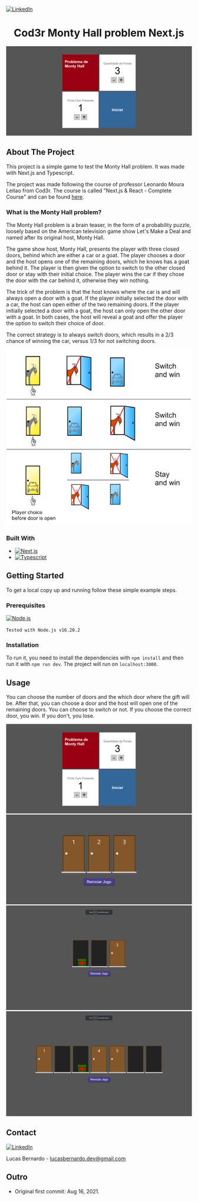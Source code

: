 [![LinkedIn][linkedin-shield]][my-linkedin]

<div align="center">
  <h1 align="center">Cod3r Monty Hall problem Next.js</h1>
</div>

<img src="/public/example.png" alt="example picture">

<!-- <a href="https://github.com/othneildrew/Best-README-Template">View Demo</a> -->

## About The Project

This project is a simple game to test the Monty Hall problem. It was made with Next.js and Typescript.

The project was made following the course of professor Leonardo Moura Leitao from Cod3r. The course is called "Next.js & React - Complete Course" and can be found [here](https://www.udemy.com/course/nextjs-e-react/).

### What is the Monty Hall problem?

The Monty Hall problem is a brain teaser, in the form of a probability puzzle, loosely based on the American television game show Let's Make a Deal and named after its original host, Monty Hall. 

The game show host, Monty Hall, presents the player with three closed doors, behind which are either a car or a goat. The player chooses a door and the host opens one of the remaining doors, which he knows has a goat behind it. The player is then given the option to switch to the other closed door or stay with their initial choice. The player wins the car if they chose the door with the car behind it, otherwise they win nothing.

The trick of the problem is that the host knows where the car is and will always open a door with a goat. If the player initially selected the door with a car, the host can open either of the two remaining doors. If the player initially selected a door with a goat, the host can only open the other door with a goat. In both cases, the host will reveal a goat and offer the player the option to switch their choice of door.

The correct strategy is to always switch doors, which results in a 2/3 chance of winning the car, versus 1/3 for not switching doors.


<img src="/public/montyhallproblem2.png" alt="example picture">


### Built With

* [![Next.js][nextjs-shield]](https://nextjs.org/)
* [![Typescript][typescript-shield]](https://www.typescriptlang.org/)

<!-- GETTING STARTED -->
## Getting Started

To get a local copy up and running follow these simple example steps.

### Prerequisites

[![Node.js][node-shield]](https://nodejs.org/en/)

`Tested with Node.js v16.20.2`

### Installation

To run it, you need to install the dependencies with `npm install` and then run it with `npm run dev`. The project will run on `localhost:3000`.

## Usage

You can choose the number of doors and the which door where the gift will be. After that, you can choose a door and the host will open one of the remaining doors. You can choose to switch or not. If you choose the correct door, you win. If you don't, you lose.

<img src="/public/example.png" alt="example picture">

<img src="/public/example2.png" alt="example picture">

<img src="/public/example3.png" alt="example picture">

<img src="/public/example4.png" alt="example picture">

<!-- ## Roadmap

- [x] Add Changelog
- [x] Add back to top links
- [ ] Add Additional Templates w/ Examples
- [ ] Add "components" document to easily copy & paste sections of the readme
- [ ] Multi-language Support
    - [ ] Chinese
    - [ ] Spanish -->

<!-- ## Contributing

1. Fork the Project
2. Create your Feature Branch (`git checkout -b feature/AmazingFeature`)
3. Commit your Changes (`git commit -m 'Add some AmazingFeature'`)
4. Push to the Branch (`git push origin feature/AmazingFeature`)
5. Open a Pull Request -->

<!-- ## License

Distributed under the MIT License. See `LICENSE.txt` for more information. -->

## Contact

[![LinkedIn][linkedin-shield]][my-linkedin]

Lucas Bernardo - lucasbernardo.dev@gmail.com

## Outro

- Original first commit: Aug 16, 2021.
 
<!-- ## Acknowledgments

* [Choose an Open Source License](https://choosealicense.com)
* [GitHub Emoji Cheat Sheet](https://www.webpagefx.com/tools/emoji-cheat-sheet)
* [Malven's Flexbox Cheatsheet](https://flexbox.malven.co/)
* [Malven's Grid Cheatsheet](https://grid.malven.co/)
* [Img Shields](https://shields.io)
* [GitHub Pages](https://pages.github.com)
* [Font Awesome](https://fontawesome.com)
* [React Icons](https://react-icons.github.io/react-icons/search) -->


<!-- LINKS -->

[my-linkedin]: https://www.linkedin.com/in/lucas-bernardo-94a587182/

<!-- SHIELDS URL -->
[linkedin-shield]: https://img.shields.io/badge/-LinkedIn-black.svg?style=for-the-badge&logo=linkedin&colorB=555
[nextjs-shield]: https://img.shields.io/badge/next.js-000000?style=for-the-badge&logo=nextdotjs&logoColor=white
[react-shield]: https://img.shields.io/badge/React-20232A?style=for-the-badge&logo=react&logoColor=61DAFB
[tailwindcss-shield]: https://img.shields.io/badge/Tailwind_CSS-38B2AC?style=for-the-badge&logo=tailwind-css&logoColor=white
[firebase-shield]: https://img.shields.io/badge/firebase-ffca28?style=for-the-badge&logo=firebase&logoColor=black
[node-shield]: https://img.shields.io/badge/Node.js-43853D?style=for-the-badge&logo=node.js&logoColor=white
[typescript-shield]: https://img.shields.io/badge/TypeScript-007ACC?style=for-the-badge&logo=typescript&logoColor=white